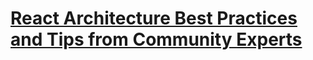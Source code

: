 # [React Architecture Best Practices and Tips from Community Experts](https://www.simform.com/react-architecture-best-practices/)
